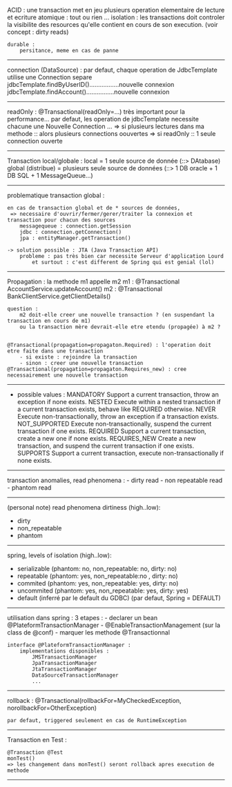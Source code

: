
ACID :
    une transaction met en jeu plusieurs operation elementaire de lecture et ecriture
    atomique :
        tout ou rien
    ...
    isolation :
        les transactions doit controler la visibilite des resources qu'elle contient en cours de son execution.
        (voir concept : dirty reads)

    durable :
        persitance, meme en cas de panne

*********************************************


connection (DataSource) :
        par defaut, chaque operation de JdbcTemplate utilise une Connection separe
            jdbcTemplate.findByUserID().................nouvelle connexion
            jdbcTemplate.findAccount()................nouvelle connexion

***
readOnly :
    @Transactional(readOnly=...) très important pour la performance...
    par defaut, les operation de jdbcTemplate necessite chacune une Nouvelle Connection ...
    => si plusieurs lectures dans ma methode :: alors plusieurs connections oouvertes
    => si readOnly :: 1 seule connection ouverte

*********************************************
Transaction local/globale :
    local = 1 seule source de donnée (::> DAtabase)
    global (distribue) = plusieurs seule source de données (::> 1 DB oracle + 1 DB SQL + 1 MessageQueue...)

***
problematique transaction global :

    en cas de transaction global et de * sources de données,
     => necessaire d'ouvrir/fermer/gerer/traiter la connexion et transaction pour chacun des sources
        messagequeue : connection.getSession
        jdbc : connection.getConnection()
        jpa : entityManager.getTransaction()

    -> solution possible : JTA (Java Transaction API)
        probleme : pas très bien car necessite Serveur d'application Lourd
            et surtout : c'est different de Spring qui est genial (lol)

********************************************

Propagation :
    la methode m1 appelle m2
    m1 : @Transactional AccountService.updateAccount()
    m2 : @Transactional BankClientService.getClientDetails()

    question :
        m2 doit-elle creer une nouvelle transaction ? (en suspendant la transaction en cours de m1)
        ou la transaction mère devrait-elle etre etendu (propagée) à m2 ?


    @Transactional(propagation=propagaton.Required) : l'operation doit etre faite dans une transaction
        - si existe : rejoindre la transaction
        - sinon : creer une nouvelle transaction
    @Transactional(propagation=propagaton.Requires_new) : cree necessairement une nouvelle transaction

***
- possible values :
        MANDATORY       Support a current transaction, throw an exception if none exists.
        NESTED          Execute within a nested transaction if a current transaction exists, behave like REQUIRED otherwise.
        NEVER           Execute non-transactionally, throw an exception if a transaction exists.
        NOT_SUPPORTED    Execute non-transactionally, suspend the current transaction if one exists.
        REQUIRED        Support a current transaction, create a new one if none exists.
        REQUIRES_NEW    Create a new transaction, and suspend the current transaction if one exists.
        SUPPORTS        Support a current transaction, execute non-transactionally if none exists.
******************

transaction anomalies, read phenomena :
    - dirty read
    - non repeatable read
    - phantom read

***
(personal note)
read phenomena dirtiness (high..low):
- dirty
- non_repeatable
- phantom

***
spring, levels of isolation (high..low):

- serializable  (phantom: no, non_repeatable: no, dirty: no)
- repeatable    (phantom: yes, non_repeatable:no , dirty: no)
- commited      (phantom: yes, non_repeatable: yes, dirty: no)
- uncommited    (phantom: yes, non_repeatable: yes, dirty: yes)
- default       (inferré par le default du GDBC)
(par defaut, Spring  = DEFAULT)

**************************************
utilisation dans spring :
    3 etapes :
        - declarer un bean @PlateformTransactionManager
        - @EnableTransactionManagement (sur la class de @conf)
        - marquer les methode @Transactionnal

    interface @PlateformTransactionManager :
        implementations disponibles :
            JMSTransactionManager
            JpaTransactionManager
            JtaTransactionManager
            DataSourceTransactionManager
            ...


**************************************
rollback :
    @Transactional(rollbackFor=MyCheckedException, norollbackFor=OtherException)

    par defaut, triggered seulement en cas de RuntimeException

***
Transaction en Test :

    @Transaction @Test
    monTest()
    => les changement dans monTest() seront rollback apres execution de methode
****************************************
